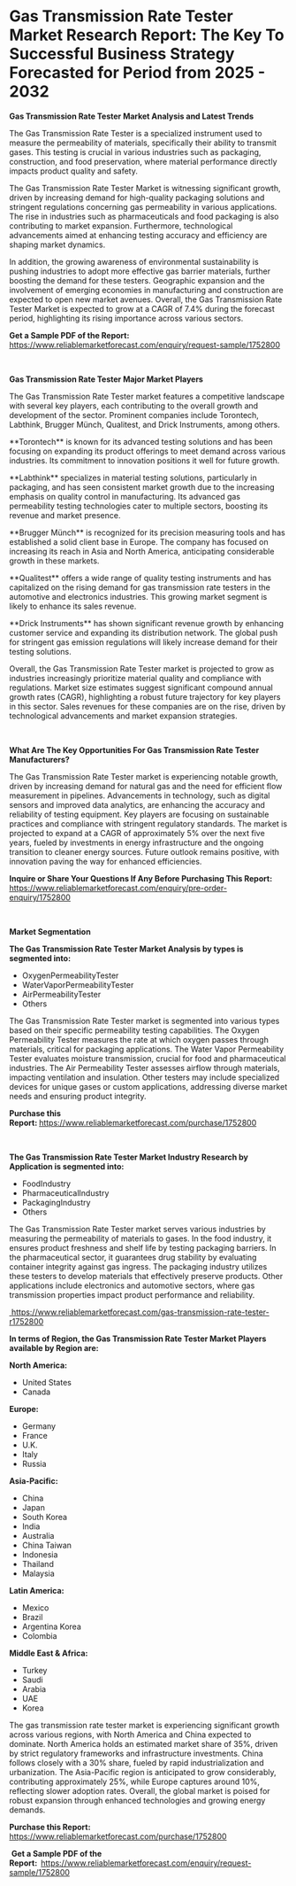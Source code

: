 <p><h1>Gas Transmission Rate Tester Market Research Report: The Key To Successful Business Strategy Forecasted for Period from 2025 - 2032</h1></p><p><strong>Gas Transmission Rate Tester Market Analysis and Latest Trends</strong></p>
<p><p>The Gas Transmission Rate Tester is a specialized instrument used to measure the permeability of materials, specifically their ability to transmit gases. This testing is crucial in various industries such as packaging, construction, and food preservation, where material performance directly impacts product quality and safety. </p><p>The Gas Transmission Rate Tester Market is witnessing significant growth, driven by increasing demand for high-quality packaging solutions and stringent regulations concerning gas permeability in various applications. The rise in industries such as pharmaceuticals and food packaging is also contributing to market expansion. Furthermore, technological advancements aimed at enhancing testing accuracy and efficiency are shaping market dynamics.</p><p>In addition, the growing awareness of environmental sustainability is pushing industries to adopt more effective gas barrier materials, further boosting the demand for these testers. Geographic expansion and the involvement of emerging economies in manufacturing and construction are expected to open new market avenues. Overall, the Gas Transmission Rate Tester Market is expected to grow at a CAGR of 7.4% during the forecast period, highlighting its rising importance across various sectors.</p></p>
<p><strong>Get a Sample PDF of the Report:&nbsp;</strong> <a href="https://www.reliablemarketforecast.com/enquiry/request-sample/1752800?utm_campaign=2299&utm_medium=2&utm_source=Github&utm_content=ia&utm_term=18042025&utm_id=gas-transmission-rate-tester">https://www.reliablemarketforecast.com/enquiry/request-sample/1752800</a></p>
<p>&nbsp;</p>
<p><strong>Gas Transmission Rate Tester Major Market Players</strong></p>
<p><p>The Gas Transmission Rate Tester market features a competitive landscape with several key players, each contributing to the overall growth and development of the sector. Prominent companies include Torontech, Labthink, Brugger Münch, Qualitest, and Drick Instruments, among others.</p><p>**Torontech** is known for its advanced testing solutions and has been focusing on expanding its product offerings to meet demand across various industries. Its commitment to innovation positions it well for future growth.</p><p>**Labthink** specializes in material testing solutions, particularly in packaging, and has seen consistent market growth due to the increasing emphasis on quality control in manufacturing. Its advanced gas permeability testing technologies cater to multiple sectors, boosting its revenue and market presence.</p><p>**Brugger Münch** is recognized for its precision measuring tools and has established a solid client base in Europe. The company has focused on increasing its reach in Asia and North America, anticipating considerable growth in these markets.</p><p>**Qualitest** offers a wide range of quality testing instruments and has capitalized on the rising demand for gas transmission rate testers in the automotive and electronics industries. This growing market segment is likely to enhance its sales revenue.</p><p>**Drick Instruments** has shown significant revenue growth by enhancing customer service and expanding its distribution network. The global push for stringent gas emission regulations will likely increase demand for their testing solutions.</p><p>Overall, the Gas Transmission Rate Tester market is projected to grow as industries increasingly prioritize material quality and compliance with regulations. Market size estimates suggest significant compound annual growth rates (CAGR), highlighting a robust future trajectory for key players in this sector. Sales revenues for these companies are on the rise, driven by technological advancements and market expansion strategies.</p></p>
<p>&nbsp;</p>
<p><strong>What Are The Key Opportunities For Gas Transmission Rate Tester Manufacturers?</strong></p>
<p><p>The Gas Transmission Rate Tester market is experiencing notable growth, driven by increasing demand for natural gas and the need for efficient flow measurement in pipelines. Advancements in technology, such as digital sensors and improved data analytics, are enhancing the accuracy and reliability of testing equipment. Key players are focusing on sustainable practices and compliance with stringent regulatory standards. The market is projected to expand at a CAGR of approximately 5% over the next five years, fueled by investments in energy infrastructure and the ongoing transition to cleaner energy sources. Future outlook remains positive, with innovation paving the way for enhanced efficiencies.</p></p>
<p><strong>Inquire or Share Your Questions If Any Before Purchasing This Report:</strong> <a href="https://www.reliablemarketforecast.com/enquiry/pre-order-enquiry/1752800?utm_campaign=2299&utm_medium=2&utm_source=Github&utm_content=ia&utm_term=18042025&utm_id=gas-transmission-rate-tester">https://www.reliablemarketforecast.com/enquiry/pre-order-enquiry/1752800</a></p>
<p>&nbsp;</p>
<p><strong>Market Segmentation</strong></p>
<p><strong>The Gas Transmission Rate Tester Market Analysis by types is segmented into:</strong></p>
<p><ul><li>OxygenPermeabilityTester</li><li>WaterVaporPermeabilityTester</li><li>AirPermeabilityTester</li><li>Others</li></ul></p>
<p><p>The Gas Transmission Rate Tester market is segmented into various types based on their specific permeability testing capabilities. The Oxygen Permeability Tester measures the rate at which oxygen passes through materials, critical for packaging applications. The Water Vapor Permeability Tester evaluates moisture transmission, crucial for food and pharmaceutical industries. The Air Permeability Tester assesses airflow through materials, impacting ventilation and insulation. Other testers may include specialized devices for unique gases or custom applications, addressing diverse market needs and ensuring product integrity.</p></p>
<p><strong>Purchase this Report:&nbsp;</strong><a href="https://www.reliablemarketforecast.com/purchase/1752800?utm_campaign=2299&utm_medium=2&utm_source=Github&utm_content=ia&utm_term=18042025&utm_id=gas-transmission-rate-tester">https://www.reliablemarketforecast.com/purchase/1752800</a></p>
<p>&nbsp;</p>
<p><strong>The Gas Transmission Rate Tester Market Industry Research by Application is segmented into:</strong></p>
<p><ul><li>FoodIndustry</li><li>PharmaceuticalIndustry</li><li>PackagingIndustry</li><li>Others</li></ul></p>
<p><p>The Gas Transmission Rate Tester market serves various industries by measuring the permeability of materials to gases. In the food industry, it ensures product freshness and shelf life by testing packaging barriers. In the pharmaceutical sector, it guarantees drug stability by evaluating container integrity against gas ingress. The packaging industry utilizes these testers to develop materials that effectively preserve products. Other applications include electronics and automotive sectors, where gas transmission properties impact product performance and reliability.</p></p>
<p><a href="https://www.reliablemarketforecast.com/gas-transmission-rate-tester-r1752800?utm_campaign=2299&utm_medium=2&utm_source=Github&utm_content=ia&utm_term=18042025&utm_id=gas-transmission-rate-tester">&nbsp;https://www.reliablemarketforecast.com/gas-transmission-rate-tester-r1752800</a></p>
<p><strong>In terms of Region, the Gas Transmission Rate Tester Market Players available by Region are:</strong></p>
<p>
    <p> <strong> North America: </strong>
        <ul>
            <li>United States</li>
            <li>Canada</li>
        </ul>
        </p> 
    <p> <strong> Europe: </strong>
        <ul>
            <li>Germany</li>
            <li>France</li>
            <li>U.K.</li>
            <li>Italy</li>
            <li>Russia</li>
        </ul>
        </p> 
    <p> <strong> Asia-Pacific: </strong>
        <ul>
            <li>China</li>
            <li>Japan</li>
            <li>South Korea</li>
            <li>India</li>
            <li>Australia</li>
            <li>China Taiwan</li>
            <li>Indonesia</li>
            <li>Thailand</li>
            <li>Malaysia</li>
        </ul>
        </p> 
    <p> <strong> Latin America: </strong>
        <ul>
            <li>Mexico</li>
            <li>Brazil</li>
            <li>Argentina Korea</li>
            <li>Colombia</li>
        </ul>
        </p> 
    <p> <strong> Middle East & Africa: </strong>
        <ul>
            <li>Turkey</li>
            <li>Saudi</li>
            <li>Arabia</li>
            <li>UAE</li>
            <li>Korea</li>
        </ul>
    </p>
    </p>
<p><p>The gas transmission rate tester market is experiencing significant growth across various regions, with North America and China expected to dominate. North America holds an estimated market share of 35%, driven by strict regulatory frameworks and infrastructure investments. China follows closely with a 30% share, fueled by rapid industrialization and urbanization. The Asia-Pacific region is anticipated to grow considerably, contributing approximately 25%, while Europe captures around 10%, reflecting slower adoption rates. Overall, the global market is poised for robust expansion through enhanced technologies and growing energy demands.</p></p>
<p><strong>Purchase this Report: </strong><a href="https://www.reliablemarketforecast.com/purchase/1752800?utm_campaign=2299&utm_medium=2&utm_source=Github&utm_content=ia&utm_term=18042025&utm_id=gas-transmission-rate-tester">https://www.reliablemarketforecast.com/purchase/1752800</a></p>
<p>&nbsp;<strong>Get a Sample PDF of the Report:&nbsp;&nbsp;</strong><a href="https://www.reliablemarketforecast.com/enquiry/request-sample/1752800?utm_campaign=2299&utm_medium=2&utm_source=Github&utm_content=ia&utm_term=18042025&utm_id=gas-transmission-rate-tester">https://www.reliablemarketforecast.com/enquiry/request-sample/1752800</a></p>
<p><strong></strong></p>
<p><p></p><p></p><p></p></p>